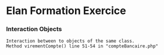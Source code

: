 # Elan Formation Exercice

### Interaction Objects
    
    Interaction between to objects of the same class.
    Method virementCompte() line 51-54 in "compteBancaire.php"